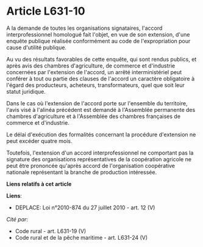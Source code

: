 # Article L631-10

A la demande de toutes les organisations signataires, l'accord interprofessionnel homologué fait l'objet, en vue de son
extension, d'une enquête publique réalisée conformément au code de l'expropriation pour cause d'utilité publique.

Au vu des résultats favorables de cette enquête, qui sont rendus publics, et après avis des chambres d'agriculture, de
commerce et d'industrie concernées par l'extension de l'accord, un arrêté interministériel peut conférer à tout ou partie des
clauses de l'accord un caractère obligatoire à l'égard des producteurs, acheteurs, transformateurs, quel que soit leur statut
juridique.

Dans le cas où l'extension de l'accord porte sur l'ensemble du territoire, l'avis visé à l'alinéa précédent est demandé à
l'Assemblée permanente des chambres d'agriculture et à l'Assemblée des chambres françaises de commerce et d'industrie.

Le délai d'exécution des formalités concernant la procédure d'extension ne peut excéder quatre mois.

Toutefois, l'extension d'un accord interprofessionnel ne comportant pas la signature des organisations représentatives de la
coopération agricole ne peut être prononcée qu'après accord de l'organisation coopérative nationale représentant la branche
de production intéressée.

**Liens relatifs à cet article**

**Liens**:

  - DEPLACE: Loi n°2010-874 du 27 juillet 2010 - art. 12 (V)

_Cité par_:

  - Code rural - art. L631-19 (V)
  - Code rural et de la pêche maritime - art. L631-24 (V)

